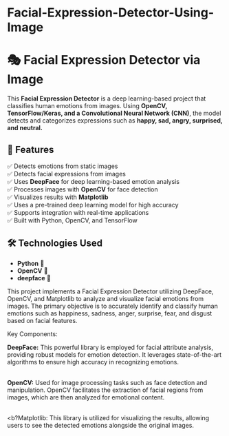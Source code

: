 # Facial-Expression-Detector-Using-Image

# 🎭 Facial Expression Detector via Image  

This **Facial Expression Detector** is a deep learning-based project that classifies human emotions from images. Using **OpenCV, TensorFlow/Keras, and a Convolutional Neural Network (CNN)**, the model detects and categorizes expressions such as **happy, sad, angry, surprised, and neutral.**  

## 🚀 Features  
✅ Detects emotions from static images  
✅ Detects facial expressions from images  
✅ Uses **DeepFace** for deep learning-based emotion analysis  
✅ Processes images with **OpenCV** for face detection  
✅ Visualizes results with **Matplotlib**  
✅ Uses a pre-trained deep learning model for high accuracy  
✅ Supports integration with real-time applications  
✅ Built with Python, OpenCV, and TensorFlow  

## 🛠 Technologies Used  
- **Python** 🐍    
- **OpenCV** 🎥  
- **deepface** 🧠

This project implements a Facial Expression Detector utilizing DeepFace, OpenCV, and Matplotlib to analyze and visualize facial emotions from images. 
The primary objective is to accurately identify and classify human emotions such as happiness, sadness, anger, surprise, fear, and disgust based on facial features.

Key Components:

<b>DeepFace:</b> This powerful library is employed for facial attribute analysis, providing robust models for emotion detection. 
It leverages state-of-the-art algorithms to ensure high accuracy in recognizing emotions.

<br><b>OpenCV:</b> Used for image processing tasks such as face detection and manipulation. OpenCV facilitates the extraction of facial regions from images, which are then analyzed for emotional content.

<br><b?Matplotlib:</B> This library is utilized for visualizing the results, allowing users to see the detected emotions alongside the original images.
